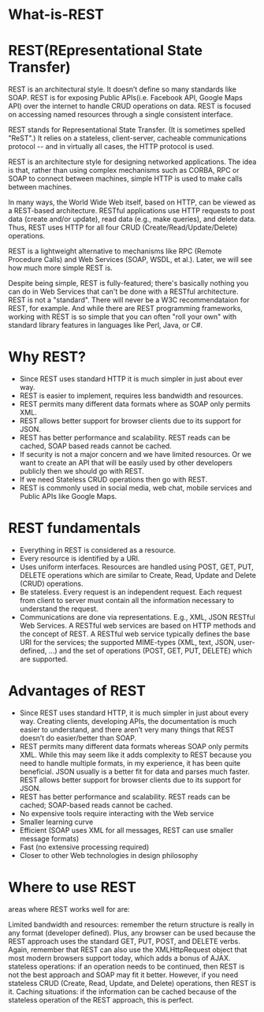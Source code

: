 # What-is-REST
# REST(REpresentational State Transfer)
REST is an architectural style. It doesn’t define so many standards like SOAP. REST is for exposing Public APIs(i.e. Facebook API, Google Maps API) over the internet to handle CRUD operations on data. REST is focused on accessing named resources through a single consistent interface.

REST stands for Representational State Transfer. (It is sometimes spelled "ReST".) It relies on a stateless, client-server, cacheable communications protocol -- and in virtually all cases, the HTTP protocol is used.

REST is an architecture style for designing networked applications. The idea is that, rather than using complex mechanisms such as CORBA, RPC or SOAP to connect between machines, simple HTTP is used to make calls between machines.

In many ways, the World Wide Web itself, based on HTTP, can be viewed as a REST-based architecture. RESTful applications use HTTP requests to post data (create and/or update), read data (e.g., make queries), and delete data. Thus, REST uses HTTP for all four CRUD (Create/Read/Update/Delete) operations.

REST is a lightweight alternative to mechanisms like RPC (Remote Procedure Calls) and Web Services (SOAP, WSDL, et al.). Later, we will see how much more simple REST is.

Despite being simple, REST is fully-featured; there's basically nothing you can do in Web Services that can't be done with a RESTful architecture. REST is not a "standard". There will never be a W3C recommendataion for REST, for example. And while there are REST programming frameworks, working with REST is so simple that you can often "roll your own" with standard library features in languages like Perl, Java, or C#.

# Why REST?
- Since REST uses standard HTTP it is much simpler in just about ever way.
- REST is easier to implement, requires less bandwidth and resources.
- REST permits many different data formats where as SOAP only permits XML.
- REST allows better support for browser clients due to its support for JSON.
- REST has better performance and scalability. REST reads can be cached, SOAP based reads cannot be cached.
- If security is not a major concern and we have limited resources. Or we want to create an API that will be easily used by other developers publicly then we should go with REST.
- If we need Stateless CRUD operations then go with REST.
- REST is commonly used in social media, web chat, mobile services and Public APIs like Google Maps.

# REST fundamentals
- Everything in REST is considered as a resource.
- Every resource is identified by a URI.
- Uses uniform interfaces. Resources are handled using POST, GET, PUT, DELETE operations which are similar to Create, Read, Update and Delete (CRUD) operations.
- Be stateless. Every request is an independent request. Each request from client to server must contain all the information necessary to understand the request.
- Communications are done via representations. E.g., XML, JSON RESTful Web Services. A RESTful web services are based on HTTP methods and the concept of REST. A RESTful web service typically defines the base URI for the services; the supported MIME-types (XML, text, JSON, user-defined, ...) and the set of operations (POST, GET, PUT, DELETE) which are supported.

# Advantages of REST
- Since REST uses standard HTTP, it is much simpler in just about every way. Creating clients, developing APIs, the documentation is much easier to understand, and there aren’t very many things that REST doesn’t do easier/better than SOAP.
- REST permits many different data formats whereas SOAP only permits XML. While this may seem like it adds complexity to REST because you need to handle multiple formats, in my experience, it has been quite beneficial. JSON usually is a better fit for data and parses much faster. REST allows better support for browser clients due to its support for JSON.
- REST has better performance and scalability. REST reads can be cached; SOAP-based reads cannot be cached.
- No expensive tools require interacting with the Web service
- Smaller learning curve
- Efficient (SOAP uses XML for all messages, REST can use smaller message formats)
- Fast (no extensive processing required)
- Closer to other Web technologies in design philosophy

# Where to use REST

areas where REST works well for are:

Limited bandwidth and resources: remember the return structure is really in any format (developer defined). Plus, any browser can be used because the REST approach uses the standard GET, PUT, POST, and DELETE verbs. Again, remember that REST can also use the XMLHttpRequest object that most modern browsers support today, which adds a bonus of AJAX.
stateless operations: if an operation needs to be continued, then REST is not the best approach and SOAP may fit it better. However, if you need stateless CRUD (Create, Read, Update, and Delete) operations, then REST is it.
Caching situations: if the information can be cached because of the stateless operation of the REST approach, this is perfect.

